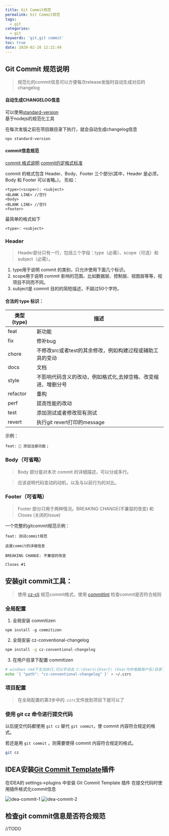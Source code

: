 ```yaml
---
title: Git Commit规范
permalink: Git Commit规范
tags:
  - git
categories:
  - git
keywords: 'git,git commit'
toc: true
date: 2020-02-28 12:21:49
---
```


## Git Commit 规范说明
> 规范化的commit信息可以方便每次release发版时自动生成对应的changelog


#### 自动生成CHANGELOG信息

可以使用[standard-version](https://github.com/conventional-changelog/standard-version)  
基于nodejs的规范化工具

在每次发版之前在项目跟目录下执行，就会自动生成changelog信息
```bash
npx standard-version
```

#### commit信息规范 
[commit 格式说明](http://www.ruanyifeng.com/blog/2016/01/commit_message_change_log.html)
[commit约定格式标准](https://www.conventionalcommits.org/)

commit 的格式包含 Header、Body、Footer 三个部分(其中，Header 是必须，Body 和 Footer 可以省略。)，
形如：
```code
<type>(<scope>): <subject>
<BLANK LINE> //空行
<body>
<BLANK LINE> //空行
<footer>
```
最简单的格式如下
```
<type>: <subject>
```

### Header 
> Header部分只有一行，包括三个字段：type（必需）、scope（可选）和subject（必需）。

1. type用于说明 commit 的类别，只允许使用下面几个标识。
2. scope用于说明 commit 影响的范围，比如数据层、控制层、视图层等等，视项目不同而不同。
3. subject是 commit 目的的简短描述，不超过50个字符。

#### 合法的 type 标识：

|类型(type)|描述|
|---|---|
|feat|新功能|
|fix|修补bug|
|chore| 不修改src或者test的其余修改，例如构建过程或辅助工具的变动|
|docs|文档|
|style| 不影响代码含义的改动，例如格式化,去掉空格、改变缩进、增删分号|
|refactor| 重构|
|perf|提高性能的改动|
|test| 添加测试或者修改现有测试|
|revert| 执行git revert打印的message|

示例：

```
feat: 🎸 添加注册功能；
```

### Body（可省略）

> Body 部分是对本次 commit 的详细描述，可以分成多行。

> 应该说明代码变动的动机，以及与以前行为的对比。

### Footer（可省略）

> Footer 部分只用于两种情况。BREAKING CHANGE(不兼容的改变) 和 Closes (关闭的Issue)

一个完整的gitcommit规范示例：

```
feat: 测试commit规范

这是commit的详细信息

BREAKING CHANGE: 不兼容的改变

Closes #1
```


## 安装git commit工具：

> 使用 [cz-cli](https://github.com/commitizen/cz-cli) 规范commit格式，使用 [commitlint](https://conventional-changelog.github.io/commitlint) 检查commit是否符合规则

### 全局配置
1. 全局安装 commitizen
  ```shell
  npm install -g commitizen
  ```
2. 全局安装 cz-conventional-changelog
  ```bash
  npm install -g cz-conventional-changelog
  ```
3. 在用户目录下配置 commitizen
  ```bash
  # windows cmd下无法执行,可以手动去 C:\Users\{User}\ (User为你电脑用户名)目录下新建 .czrc 文件
  echo '{ "path": "cz-conventional-changelog" }' > ~/.czrc
  ```
### 项目配置

> 在全局配置的第3步中的`.czrc`文件放到项目下就可以了


### 使用 git cz 命令进行提交代码

以后提交代码都使用 `git cz` 替代 `git commit`，使 commit 内容符合规定的格式。

若还是用 `git commit` ，则需要使得 commit 内容符合规定的格式。

```bash
git cz
```

## IDEA安装[Git Commit Template](https://plugins.jetbrains.com/plugin/9861-git-commit-template)插件 
在IDEA的 settings->plugins 中安装 Git Commit Template 插件
在提交代码时使用插件格式化commit信息

![idea-commit-1](idea-commit-1.png)
![idea-commit-2](idea-commit-2.png)


## 检查git commit信息是否符合规范
//TODO
